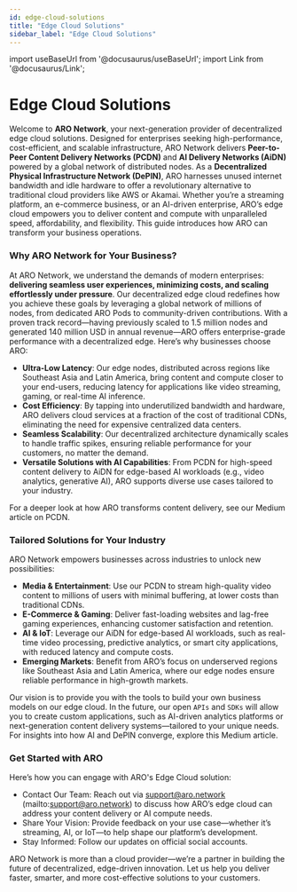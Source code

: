 ```yaml
---
id: edge-cloud-solutions
title: "Edge Cloud Solutions"
sidebar_label: "Edge Cloud Solutions"
---
```

import useBaseUrl from '@docusaurus/useBaseUrl';
import Link from '@docusaurus/Link';

# Edge Cloud Solutions

Welcome to **ARO Network**, your next-generation provider of decentralized edge cloud solutions. Designed for enterprises seeking high-performance, cost-efficient, and scalable infrastructure, ARO Network delivers **Peer-to-Peer Content Delivery Networks (PCDN)** and **AI Delivery Networks (AiDN)** powered by a global network of distributed nodes. As a **Decentralized Physical Infrastructure Network (DePIN)**, ARO harnesses unused internet bandwidth and idle hardware to offer a revolutionary alternative to traditional cloud providers like AWS or Akamai. Whether you’re a streaming platform, an e-commerce business, or an AI-driven enterprise, ARO’s edge cloud empowers you to deliver content and compute with unparalleled speed, affordability, and flexibility. This guide introduces how ARO can transform your business operations.

### Why ARO Network for Your Business?

At ARO Network, we understand the demands of modern enterprises: **delivering seamless user experiences, minimizing costs, and scaling effortlessly under pressure**. Our decentralized edge cloud redefines how you achieve these goals by leveraging a global network of millions of nodes, from dedicated ARO Pods to community-driven contributions. With a proven track record—having previously scaled to 1.5 million nodes and generated 140 million USD in annual revenue—ARO offers enterprise-grade performance with a decentralized edge. Here’s why businesses choose ARO: 

- **Ultra-Low Latency**: Our edge nodes, distributed across regions like Southeast Asia and Latin America, bring content and compute closer to your end-users, reducing latency for applications like video streaming, gaming, or real-time AI inference.
- **Cost Efficiency**: By tapping into underutilized bandwidth and hardware, ARO delivers cloud services at a fraction of the cost of traditional CDNs, eliminating the need for expensive centralized data centers.
- **Seamless Scalability**: Our decentralized architecture dynamically scales to handle traffic spikes, ensuring reliable performance for your customers, no matter the demand.
- **Versatile Solutions with AI Capabilities**: From PCDN for high-speed content delivery to AiDN for edge-based AI workloads (e.g., video analytics, generative AI), ARO supports diverse use cases tailored to your industry.

For a deeper look at how ARO transforms content delivery, see our Medium article on PCDN.

### Tailored Solutions for Your Industry

ARO Network empowers businesses across industries to unlock new possibilities:

- **Media & Entertainment**: Use our PCDN to stream high-quality video content to millions of users with minimal buffering, at lower costs than traditional CDNs.
- **E-Commerce & Gaming**: Deliver fast-loading websites and lag-free gaming experiences, enhancing customer satisfaction and retention.
- **AI & IoT**: Leverage our AiDN for edge-based AI workloads, such as real-time video processing, predictive analytics, or smart city applications, with reduced latency and compute costs.
- **Emerging Markets**: Benefit from ARO’s focus on underserved regions like Southeast Asia and Latin America, where our edge nodes ensure reliable performance in high-growth markets.

Our vision is to provide you with the tools to build your own business models on our edge cloud. In the future, our open `APIs` and `SDKs` will allow you to create custom applications, such as AI-driven analytics platforms or next-generation content delivery systems—tailored to your unique needs. For insights into how AI and DePIN converge, explore this Medium article.

### Get Started with ARO

Here’s how you can engage with ARO's Edge Cloud solution: 

- Contact Our Team: Reach out via support@aro.network (mailto:support@aro.network) to discuss how ARO’s edge cloud can address your content delivery or AI compute needs.
- Share Your Vision: Provide feedback on your use case—whether it’s streaming, AI, or IoT—to help shape our platform’s development.
- Stay Informed: Follow our updates on <Link to="/appendix/useful-links">official social accounts</Link>. 

ARO Network is more than a cloud provider—we’re a partner in building the future of decentralized, edge-driven innovation. Let us help you deliver faster, smarter, and more cost-effective solutions to your customers.


